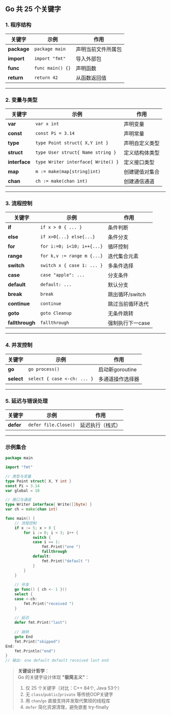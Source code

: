 ## Go 共 25 个关键字

### 1. 程序结构
| 关键字   | 示例                          | 作用                     |
|----------|-------------------------------|--------------------------|
| **package** | `package main`                | 声明当前文件所属包       |
| **import** | `import "fmt"`                | 导入外部包               |
| **func**   | `func main() {}`              | 声明函数                 |
| **return** | `return 42`                   | 从函数返回值             |

---

### 2. 变量与类型
| 关键字   | 示例                          | 作用                     |
|----------|-------------------------------|--------------------------|
| **var**    | `var x int`                   | 声明变量                 |
| **const**  | `const Pi = 3.14`             | 声明常量                 |
| **type**   | `type Point struct{ X,Y int }`| 声明自定义类型           |
| **struct** | `type User struct{ Name string }` | 定义结构体类型       |
| **interface** | `type Writer interface{ Write() }` | 定义接口类型       |
| **map**    | `m := make(map[string]int)`   | 创建键值对集合           |
| **chan**   | `ch := make(chan int)`        | 创建通信通道             |

---

### 3. 流程控制
| 关键字     | 示例                          | 作用                     |
|------------|-------------------------------|--------------------------|
| **if**       | `if x > 0 { ... }`            | 条件判断                 |
| **else**     | `if x>0{...} else{...}`       | 条件分支                 |
| **for**      | `for i:=0; i<10; i++{...}`    | 循环控制                 |
| **range**    | `for k,v := range m {...}`    | 迭代集合元素             |
| **switch**   | `switch x { case 1: ... }`    | 多条件选择               |
| **case**     | `case "apple": ...`           | 分支条件                 |
| **default**  | `default: ...`                | 默认分支                 |
| **break**    | `break`                       | 跳出循环/switch          |
| **continue** | `continue`                    | 跳过当前循环迭代         |
| **goto**     | `goto Cleanup`                | 无条件跳转               |
| **fallthrough** | `fallthrough`             | 强制执行下一case         |

---

### 4. 并发控制
| 关键字   | 示例                          | 作用                     |
|----------|-------------------------------|--------------------------|
| **go**     | `go process()`                | 启动新goroutine          |
| **select** | `select { case <-ch: ... }`   | 多通道操作选择器         |

---

### 5. 延迟与错误处理
| 关键字   | 示例                          | 作用                     |
|----------|-------------------------------|--------------------------|
| **defer**  | `defer file.Close()`          | 延迟执行（栈式）         |

---

### 示例集合
```go
package main

import "fmt"

// 类型与变量
type Point struct{ X, Y int }
const Pi = 3.14
var global = 10

// 接口与通道
type Writer interface{ Write([]byte) }
var ch = make(chan int)

func main() {
    // 流程控制
    if x := 5; x > 0 {
        for i := 0; i < 3; i++ {
            switch {
            case i == 1:
                fmt.Print("one ")
                fallthrough
            default:
                fmt.Print("default ")
            }
        }
    }
    
    // 并发
    go func() { ch <- 1 }()
    select {
    case <-ch:
        fmt.Print("received ")
    }
    
    // 延迟
    defer fmt.Print("last")
    
    // 跳转
    goto End
    fmt.Print("skipped")
End:
    fmt.Println("end")
}
// 输出: one default default received last end
```

> **关键设计哲学**：  
> Go 的关键字设计体现 **"极简主义"**：  
> 1. 仅 25 个关键字（对比：C++ 84个, Java 53个）  
> 2. 无 `class`/`public`/`private` 等传统OOP关键字  
> 3. 用 `chan`/`go` 直接支持并发取代繁琐的线程库  
> 4. `defer` 简化资源清理，避免嵌套 try-finally
